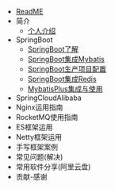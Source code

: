* [ReadME](README.md)
* 简介
  * [个人介绍](md/myinfo.md)
* SpringBoot
  * [SpringBoot了解](md/spring/springboot/01.md)
  * [SpringBoot集成Mybatis](md/spring/springboot/02.md)
  * [SpringBoot生产项目配置](md/spring/springboot/03.md)
  * [SpringBoot集成Redis](md/spring/springboot/04.md)
  * [MybatisPlus集成与使用](md/spring/springboot/05.md)
* SpringCloudAlibaba
* Nginx运用指南
* RocketMQ使用指南
* ES框架运用
* Netty框架运用
* 手写框架案例
* 常见问题(解决)
* 常用软件分享(阿里云盘)
* 贡献-感谢
